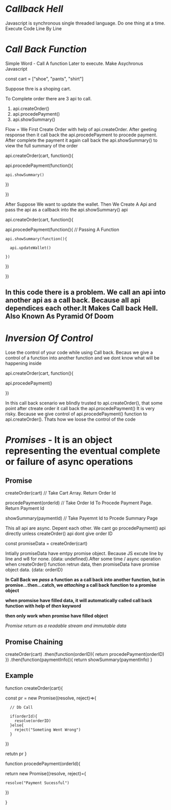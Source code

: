 # *Callback Hell*

Javascript is synchronous single threaded language. Do one thing at a time.  Execute Code Line By Line

# *Call Back Function*

Simple Word - Call A function Later to execute. Make Asychronus Javascript



const cart = ["shoe", "pants", "shirt"]


Suppose thre is a shoping cart.

To Complete order there are 3 api to call.

1. api.createOrder()
2. api.procedePayment()
3. api.showSummary()


Flow = We First Create Order with help of api.createOrder. After geeting response then it call back the api.procedePayment to procede payment. After complete the payment it again call back the api.showSummary() to view the full summary of the order


api.createOrder(cart, function(){

  api.procedePayment(function(){

    api.showSummary()

  })

})


After Suppose We want to update the wallet. Then We Create A Api and pass the api as a callback into the  api.showSummary() api

api.createOrder(cart, function(){

  api.procedePayment(function(){   // Passing A Function

    api.showSummary(function(){

      api.updateWallet()

    })

  })

})

## In this code there is a problem. We call an api into another api as a call back. Because all api dependices each other.It Makes **Call back Hell**. Also Known As **Pyramid Of Doom**


# *Inversion Of Control*
Lose the control of your code while using Call back. Becaus we give a control of a function into another function and we dont know what will be happening inside

api.createOrder(cart, function(){

  api.procedePayment()

})

In this call back scenario we blindly trusted to api.createOrder(), that some point after ctreate order it call back the api.procedePayment()
It is very risky. Because we give control of api.procedePayment() function to api.createOrder(). Thats how we loose the control of the code


# *Promises* - **It is an object representing the eventual complete or failure of async operations**


## Promise

createOrder(cart) // Take Cart Array.  Return Order Id

procedePayment(orderId) // Take Order Id To Procede Payment Page. Return Payment Id

showSummary(paymentId) // Take Payemnt Id to Prcede Summary Page


This all api are async. Depent each other. We cant go procedePayment() api directly unless createOrder() api dont give order ID


const promiseData = createOrder(cart)

Intially promiseData have emtpy promise object. Because JS excute line by line and w8 for none. {data: undefined}.After some time / async operation when createOrder() function
retrun data, then promiseData have promise object data. {data: orderID}

**In Call Back we *pass* a function as a call back into another function, but in promise...then...catch, we *attaching* a call back function to a promise object**

**when promsise have filled data, it will automatically called call back function with help of *then* keyword**

**then only work when promise have filled object**

*Promise return as a readable stream and immutable data*

## Promise Chaining

createOrder(cart)
.then(function(orderID){
 return procedePayment(orderID)
})
.then(function(paymentInfo)){
  return showSummary(paymentInfo)
}





## Example

function createOrder(cart){

  const pr = new Promise((resolve, reject)=>{
      
      // Db Call

      if(orderId){
        resolve(orderID)
      }else{
        reject("Someting Went Wrong")
      }
  })

  retutn pr
}

function procedePayment(orderId){

  return new Promise((resolve, reject)={

    resolve("Payment Sucessful")

  })

}